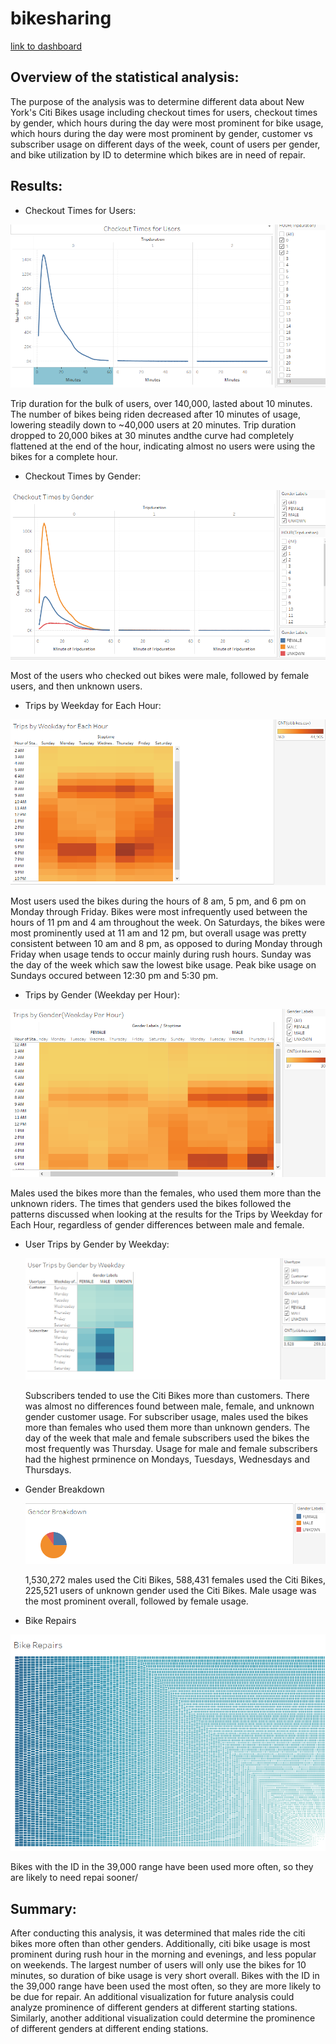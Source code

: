 # bikesharing

[link to dashboard](https://public.tableau.com/app/profile/arielle.greenspan/viz/NewYorkCitiBikeChallenge/NewYorkCitiBikeChallenge)

## Overview of the statistical analysis:

  The purpose of the analysis was to determine different data about New York's Citi Bikes usage including checkout times for users, checkout times by gender, which hours during the day were most prominent for bike usage, which hours during the day were most prominent by gender, customer vs subscriber usage on different days of the week, count of users per gender, and bike utilization by ID to determine which bikes are in need of repair.

## Results:

* Checkout Times for Users:

![Checkout_Times_for_Users](Resources/Checkout_Times_for_Users.png)

  Trip duration for the bulk of users, over 140,000, lasted about 10 minutes. The number of bikes being riden decreased after 10 minutes of usage, lowering steadily down to ~40,000 users at 20 minutes. Trip duration dropped to 20,000 bikes at 30 minutes andthe curve had completely flattened at the end of the hour, indicating almost no users were using the bikes for a complete hour.
  
* Checkout Times by Gender:

![Checkout_Times_by_Gender](Resources/Checkout_Times_by_Gender.png)

  Most of the users who checked out bikes were male, followed by female users, and then unknown users.
  
* Trips by Weekday for Each Hour:

![Trips_by_Weekday_for_Each_Hour](Resources/Trips_by_Weekday_for_Each_Hour.png)

  Most users used the bikes during the hours of 8 am, 5 pm, and 6 pm on Monday through Friday. Bikes were most infrequently used between the hours of 11 pm and 4 am throughout the week. On Saturdays, the bikes were most prominently used at 11 am and 12 pm, but overall usage was pretty consistent between 10 am and 8 pm, as opposed to during Monday through Friday when usage tends to occur mainly during rush hours. Sunday was the day of the week which saw the lowest bike usage. Peak bike usage on Sundays occured between 12:30 pm and 5:30 pm.  
  
 * Trips by Gender (Weekday per Hour):
  
  ![Trips_by_Gender_(Weekday per Hour)](Resources/Image1.png)

Males used the bikes more than the females, who used them more than the unknown riders. The times that genders used the bikes followed the patterns discussed when looking at the results for the Trips by Weekday for Each Hour, regardless of gender differences between male and female. 

* User Trips by Gender by Weekday:
  
  ![User Trips by Gender by Weekday](Resources/User_Trips_by_Gender_by_Weekday.png)
  
  Subscribers tended to use the Citi Bikes more than customers. There was almost no differences found between male, female, and unknown gender customer usage. For subscriber usage, males used the bikes more than females who used them more than unknown genders. The day of the week that male and female subscribers used the bikes the most frequently was Thursday. Usage for male and female subscribers had the highest prminence on Mondays, Tuesdays, Wednesdays and Thursdays. 

* Gender Breakdown

  ![Gender Breakdown](Resources/Gender_Breakdown.png)
  
  1,530,272 males used the Citi Bikes, 588,431 females used the Citi Bikes, 225,521 users of unknown gender used the Citi Bikes. Male usage was the most prominent overall, followed by female usage. 

* Bike Repairs

![Bike Repairs](Resources/Bike_Repairs.png)

  Bikes with the ID in the 39,000 range have been used more often, so they are likely to need repai sooner/


## Summary:
  
  After conducting this analysis, it was determined that males ride the citi bikes more often than other genders. Additionally, citi bike usage is most prominent during rush hour in the morning and evenings, and less popular on weekends. The largest number of users will only use the bikes for 10 minutes, so duration of bike usage is very short overall. Bikes with the ID in the 39,000 range have been used the most often, so they are more likely to be due for repair. 
  An additional visualization for future analysis could analyze prominence of different genders at different starting stations. Similarly, another additional visualization could determine the prominence of different genders at different ending stations. 
